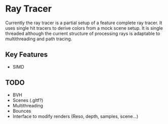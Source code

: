 # Ray Tracer
Currently the ray tracer is a partial setup of a feature complete ray tracer. It uses single hit tracers to derive colors from a mock scene setup. It is single threaded although the current structure of processing rays 
is adaptable to multithreading and path tracing.
## Key Features
- SIMD

## TODO
- BVH
- Scenes (.gltf?)
- Multithreading
- Bounces
- Interface to modify renders (Reso, depth, samples, scene...)
